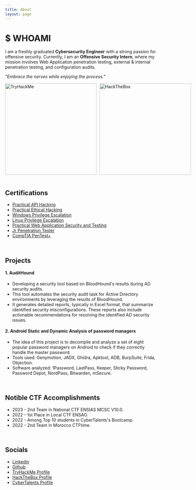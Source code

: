 ```yaml
---
title: About
layout: page
---
```


# $ WHOAMI

<p>I am a freshly graduated <strong>Cybersecurity Engineer</strong> with a strong passion for offensive security. Currently, I am an <strong>Offensive Security Intern</strong>, where my mission involves Web Application penetration testing, external & internal penetration testing, and configuration audits.</p>

<p><i>"Embrace the nerves while enjoying the process."</i></p>

<div style="display: flex;">
    <img src="https://tryhackme-badges.s3.amazonaws.com/H3lli0t.png" alt="TryHackMe" style="width: 300px; height: auto; margin-right: 10px;">
    <img src="https://www.hackthebox.eu/badge/image/859520" alt="HackTheBox" style="width: 300px; height: auto;">
</div>

<br/>

<h2>Certifications</h2>

<ul class="skill-list">
	<li><a href="https://www.credential.net/b7e3e0ab-ac1c-403e-8806-b1913e73470f?username=hichamouardi">Practical API Hacking</a></li>
	<li><a href="https://www.credential.net/38e45fd9-dbc2-44ef-9e33-ed6560e28fc4?username=hichamouardi">Practical Ethical Hacking</a></li>
	<li><a href="https://www.credential.net/31b50bc6-d414-4dd9-8a57-0c99487b14c8?username=hichamouardi">Windows Privilege Escalation</a></li>
	<li><a href="https://www.credential.net/400c4ad5-4c01-4b4a-adb2-3545fd7a662f?username=hichamouardi">Linux Privilege Escalation</a></li>
	<li><a href="https://www.credential.net/8eb4b685-118e-4b0a-bce3-e5a53b32695b?username=hichamouardi">Practical Web Application Security and Testing</a></li>
	<li><a href="https://tryhackme-certificates.s3-eu-west-1.amazonaws.com/THM-6QRZFTUM2M.png">Jr Penetration Tester</a></li>
	<li><a href="https://tryhackme-certificates.s3-eu-west-1.amazonaws.com/THM-49GKDD3PL8.png">CompTIA PenTest+</a></li>
</ul>

<br/>

<h2>Projects</h2>

#### 1. AuditHound
- Developing a security tool based on BloodHound's results during AD security audits.
- This tool automates the security audit task for Active Directory environments by leveraging the results of BloodHound.
- It generates detailed reports, typically in Excel format, that summarize identified security misconfigurations. These reports also include actionable recommendations for resolving the identified AD security issues.

#### 2. Android Static and Dynamic Analysis of password managers
- The idea of this project is to decompile and analyze a set of eight popular password managers on Android to check if they correctly handle the master password.
- Tools used: Genymotion, JADX, Ghidra, Apktool, ADB, BurpSuite, Frida, Objection.
- Software analyzed: 1Password, LastPass, Keeper, Sticky Password, Password Depot, NordPass, Bitwarden, mSecure.

<br/>

<h2>Notible CTF Accomplishments</h2>

<ul>
	<li>2023 - 2nd Team in National CTF ENSIAS MCSC V10.0.</li>
	<li>2022 - 1st Place in Local CTF ENSAO.</li>
	<li>2022 - Among Top 10 students in CyberTalents's Bootcamp.</li>
	<li>2022 - 2nd Team in Morocco CTFtime.</li>
</ul>

<br/>

<h2>Socials</h2>
<ul class="skill-list">
	<li><a href="https://www.linkedin.com/in/hichamouardi">Linkedin</a></li>
	<li><a href="https://github.com/H3lli0t">Github</a></li>
	<li><a href="https://tryhackme.com/p/H3lli0t">TryHackMe Profile</a></li>
	<li><a href="https://app.hackthebox.com/users/859520">HackTheBox Profile</a></li>
	<li><a href="https://cybertalents.com/members/H3lli0t/profile">CyberTalents Profile</a></li>
</ul>
